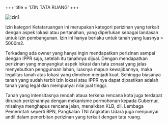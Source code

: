 +++
title = 'IZIN TATA RUANG'
+++

![izin1](/images/izin-tata-ruang.png)

Izin kategori Ketataruangan ini merupakan kategori perizinan yang terkait dengan aspek lokasi atau pertanahan, yang diperlukan sebagai landasan untuk izin pembangunan. Izin ini hanya berlaku untuk tanah yang luasnya > 5000m2.

Terkadang ada owner yang hanya ingin mendapatkan perizinan sampai dengan IPPR saja, setelah itu tanahnya dijual. Dengan mendapatkan perizinan yang menyangkut aspek lokasi dan tata zonasi yang jelas menyebutkan penggunaan lahan, luasnya mapun kewajibannya, maka legalitas tanah atas lokasi yang dimohon menjadi kuat. Sehingga biasanya tanah yang sudah terbit izin lokasi atau IPPR nya dapat dipastikan adalah tanah yang legal dan mempunyai nilai jual tinggi.

Tanah yang intensitasnya rendah ataua terkena rencana kota juga terdapat dirubah perizinannya dengan mekanisme permohonan kepada Gubernur, misalnya menghapus rencana jalan, menaikkan KLB, dll. Lembaga Pemerintah seperti BPN, Pangkalan TNI Angkatan Udara juga menpunyai andil dalam penerbitan perizinan yang terkait dengan tata ruang.